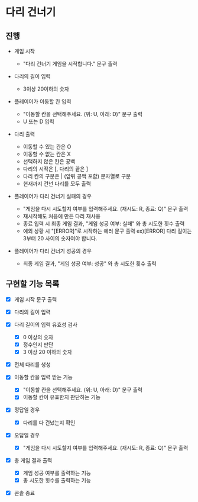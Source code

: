# 다리 건너기

## 진행

- 게임 시작
  - "다리 건너기 게임을 시작합니다." 문구 출력

- 다리의 길이 입력
  - 3이상 20이하의 숫자

- 플레이어가 이동할 칸 입력
  - "이동할 칸을 선택해주세요. (위: U, 아래: D)" 문구 출력
  - U 또는 D 입력

- 다리 출력
  - 이동할 수 있는 칸은 O
  - 이동할 수 없는 칸은 X
  - 선택하지 않은 칸은 공백
  - 다리의 시작은 [, 다리의 끝은 ]
  - 다리 칸의 구분은 | (앞뒤 공백 포함) 문자열로 구분
  - 현재까지 건넌 다리를 모두 출력

- 플레이어가 다리 건너기 실패의 경우
  - "게임을 다시 시도할지 여부를 입력해주세요. (재시도: R, 종료: Q)" 문구 출력
  - 재시작해도 처음에 만든 다리 재사용
  - 종료 입력 시 최종 게임 결과, "게임 성공 여부: 실패" 와 총 시도한 횟수 출력
  - 예외 상황 시 "[ERROR]"로 시작하는 에러 문구 출력 ex)[ERROR] 다리 길이는 3부터 20 사이의 숫자여야 합니다.

- 플레이어가 다리 건너기 성공의 경우
  - 최종 게임 결과, "게임 성공 여부: 성공" 와 총 시도한 횟수 출력

## 구현할 기능 목록

- [x] 게임 시작 문구 출력

- [x] 다리의 길이 입력

- [x] 다리 길이의 입력 유효성 검사
  - [x] 0 이상의 숫자
  - [x] 정수인지 판단
  - [x] 3 이상 20 이하의 숫자

- [x] 전체 다리를 생성

- [x] 이동할 칸을 입력 받는 기능
  - [x] "이동할 칸을 선택해주세요. (위: U, 아래: D)" 문구 출력
  - [x] 이동할 칸이 유효한지 판단하는 기능

- [x] 정답일 경우
  - [x] 다리를 다 건넜는지 확인

- [x] 오답일 경우
  - [x] "게임을 다시 시도할지 여부를 입력해주세요. (재시도: R, 종료: Q)" 문구 출력

- [x] 총 게임 결과 출력
  - [x] 게임 성공 여부를 출력하는 기능
  - [x] 총 시도한 횟수를 출력하는 기능

- [x] 콘솔 종료
